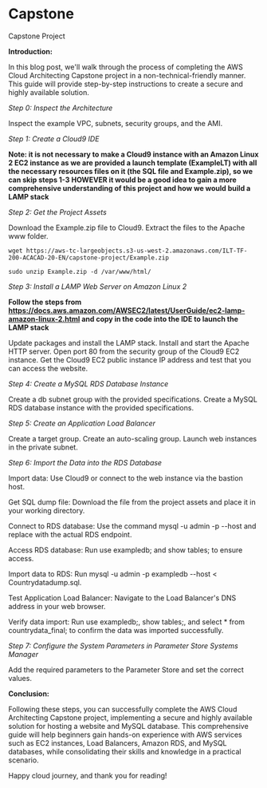 # Capstone
Capstone Project


**Introduction:**

In this blog post, we'll walk through the process of completing the AWS Cloud Architecting Capstone project in a non-technical-friendly manner. This guide will provide step-by-step instructions to create a secure and highly available solution.

_Step 0: Inspect the Architecture_

Inspect the example VPC, subnets, security groups, and the AMI.

_Step 1: Create a Cloud9 IDE_

**Note: it is not necessary to make a Cloud9 instance with an Amazon Linux 2 EC2 instance as we are provided a launch template (ExampleLT) with all the necessary resources files on it (the SQL file and Example.zip), so we can skip steps 1-3 HOWEVER it would be a good idea to gain a more comprehensive understanding of this project and how we would build a LAMP stack**

_Step 2: Get the Project Assets_

Download the Example.zip file to Cloud9.
Extract the files to the Apache www folder.

```wget https://aws-tc-largeobjects.s3-us-west-2.amazonaws.com/ILT-TF-200-ACACAD-20-EN/capstone-project/Example.zip```

```sudo unzip Example.zip -d /var/www/html/```

_Step 3: Install a LAMP Web Server on Amazon Linux 2_

**Follow the steps from https://docs.aws.amazon.com/AWSEC2/latest/UserGuide/ec2-lamp-amazon-linux-2.html and copy in the code into the IDE to launch the LAMP stack**

Update packages and install the LAMP stack.
Install and start the Apache HTTP server.
Open port 80 from the security group of the Cloud9 EC2 instance.
Get the Cloud9 EC2 public instance IP address and test that you can access the website.

_Step 4: Create a MySQL RDS Database Instance_

Create a db subnet group with the provided specifications.
Create a MySQL RDS database instance with the provided specifications.

_Step 5: Create an Application Load Balancer_

Create a target group.
Create an auto-scaling group.
Launch web instances in the private subnet.

_Step 6: Import the Data into the RDS Database_

Import data: Use Cloud9 or connect to the web instance via the bastion host.

Get SQL dump file: Download the file from the project assets and place it in your working directory.

Connect to RDS database: Use the command mysql -u admin -p --host <rds-endpoint> and replace <rds-endpoint> with the actual RDS endpoint.

Access RDS database: Run use exampledb; and show tables; to ensure access.

Import data to RDS: Run mysql -u admin -p exampledb --host <rds-endpoint> < Countrydatadump.sql.

Test Application Load Balancer: Navigate to the Load Balancer's DNS address in your web browser.

Verify data import: Run use exampledb;, show tables;, and select * from countrydata_final; to confirm the data was imported successfully.

_Step 7: Configure the System Parameters in Parameter Store Systems Manager_

Add the required parameters to the Parameter Store and set the correct values.

**Conclusion:**

Following these steps, you can successfully complete the AWS Cloud Architecting Capstone project, implementing a secure and highly available solution for hosting a website and MySQL database. This comprehensive guide will help beginners gain hands-on experience with AWS services such as EC2 instances, Load Balancers, Amazon RDS, and MySQL databases, while consolidating their skills and knowledge in a practical scenario.

Happy cloud journey, and thank you for reading!
